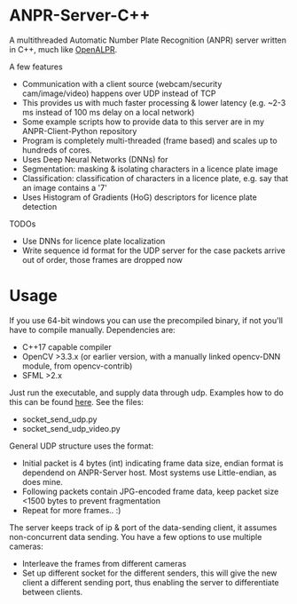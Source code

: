 # ANPR-Server-C++
A multithreaded Automatic Number Plate Recognition (ANPR) server written in C++, much like [OpenALPR](https://github.com/openalpr/openalpr).

A few features
- Communication with a client source (webcam/security cam/image/video) happens over UDP instead of TCP
 - This provides us with much faster processing & lower latency (e.g. ~2-3 ms instead of 100 ms delay on a local network)
 - Some example scripts how to provide data to this server are in my ANPR-Client-Python repository
- Program is completely multi-threaded (frame based) and scales up to hundreds of cores.
- Uses Deep Neural Networks (DNNs) for
 - Segmentation: masking & isolating characters in a licence plate image
 - Classification: classification of characters in a licence plate, e.g. say that an image contains a '7'
- Uses Histogram of Gradients (HoG) descriptors for licence plate detection

TODOs
- Use DNNs for licence plate localization
- Write sequence id format for the UDP server for the case packets arrive out of order, those frames are dropped now

# Usage
If you use 64-bit windows you can use the precompiled binary, if not you'll have to compile manually.
Dependencies are:
- C++17 capable compiler
- OpenCV >3.3.x (or earlier version, with a manually linked opencv-DNN module, from opencv-contrib)
- SFML >2.x

Just run the executable, and supply data through udp.
Examples how to do this can be found [here](https://github.com/srslynow/ANPR-Server-Python).
See the files:
- socket_send_udp.py
- socket_send_udp_video.py

General UDP structure uses the format:
- Initial packet is 4 bytes (int) indicating frame data size, endian format is dependend on ANPR-Server host. Most systems use Little-endian, as does mine.
- Following packets contain JPG-encoded frame data, keep packet size <1500 bytes to prevent fragmentation
- Repeat for more frames.. :)

The server keeps track of ip & port of the data-sending client, it assumes non-concurrent data sending.
You have a few options to use multiple cameras:
- Interleave the frames from different cameras
- Set up different socket for the different senders, this will give the new client a different sending port, thus enabling the server to differentiate between clients.
